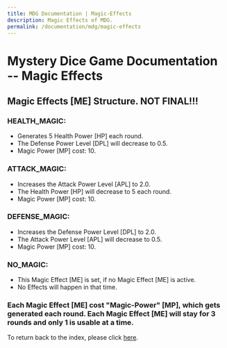 ```yaml
---
title: MDG Documentation | Magic-Effects
description: Magic Effects of MDG.
permalink: /documentation/mdg/magic-effects
---
```


# Mystery Dice Game Documentation -- Magic Effects

## Magic Effects [ME] Structure. NOT FINAL!!!


### HEALTH_MAGIC:
- Generates 5 Health Power [HP] each round.
- The Defense Power Level [DPL] will decrease to 0.5.
- Magic Power [MP] cost: 10. 

### ATTACK_MAGIC:
- Increases the Attack Power Level [APL] to 2.0.
- The Health Power [HP] will decrease to 5 each round.
- Magic Power [MP] cost: 10. 

### DEFENSE_MAGIC:
- Increases the Defense Power Level [DPL] to 2.0.
- The Attack Power Level [APL] will decrease to 0.5.
- Magic Power [MP] cost: 10. 

### NO_MAGIC:
- This Magic Effect [ME] is set, if no Magic Effect [ME] is active.
- No Effects will happen in that time. 

### Each Magic Effect [ME] cost "Magic-Power" [MP], which gets generated each round. Each Magic Effect [ME] will stay for 3 rounds and only 1 is usable at a time.


To return back to the index, please click [here](index).